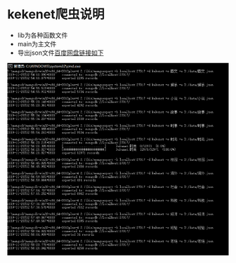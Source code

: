 # kekenet爬虫说明

- lib为各种函数文件
- main为主文件
- 导出json文件[百度网盘链接如下](https://pan.baidu.com/s/1HMztRxkBBmsRaboYokxUuQ)

![image text](导出.png)
